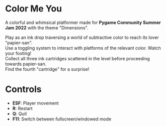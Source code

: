 # Color Me You
A colorful and whimsical platformer made for **Pygame Community Summer Jam 2022** with the theme "Dimensions".

Play as an ink drop traversing a world of subtractive color to reach its lover "papier-san".\
Use a toggling system to interact with platforms of the relevant color. Watch your footing!\
Collect all three ink cartridges scattered in the level before proceeding towards papier-san.\
Find the fourth "cartridge" for a surprise!

# Controls

* **ESF**: Player movement
* **R**: Restart
* **Q**: Quit
* **F11**: Switch between fullscreen/windowed mode